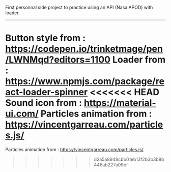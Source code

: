 First personnal side project to practice using an API (Nasa APOD) with loader.

---

Button style from : https://codepen.io/trinketmage/pen/LWNMqd?editors=1100
Loader from : https://www.npmjs.com/package/react-loader-spinner
<<<<<<< HEAD
Sound icon from : https://material-ui.com/
Particles animation from : https://vincentgarreau.com/particles.js/
=======
Particles animation from : https://vincentgarreau.com/particles.js/
>>>>>>> d2a5a8948cbb01eb13f2b3b3b8b446ab227a09bf
